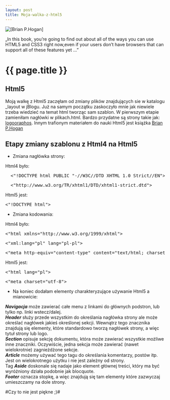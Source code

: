 ```yaml
---
layout: post
title: Moja-walka-z-html5
---
```


<aside>
<img src="../../../../images/bhh5_xlargecover.jpg" alt="[Brian P.Hogan]" />
<p> &bdquo;In this book, you’re going to find out about all of the ways you can use
 HTML5 and CSS3 right now,even if your users don’t have browsers
that can support all of these features yet ...&rdquo;</p>
</aside>

# {{ page.title }}  


## Html5

Moją walkę z Html5 zaczęłam od zmiany plików znajdujących sie w katalogu _layout w jBlogu.
Już na samym początku zaskoczyło mnie jak niewiele trzeba wiedzieć na temat html tworząc sam szablon.
W pierwszym etapie zamieniłam nagłówki w plikach.html. Bardzo przydatne są strony takie jak: [logooraphos](http://log.logographos.com/pl/design/html5/minikurs-htm5/new-tags-html/). Innym trafionym materiałem do nauki Html5 jest książka [Brian P.Hogan](http://pragprog.com/titles/bhh5/html5-and-css3)


## Etapy zmiany szablonu z Html4 na Html5
 
  * Zmiana nagłówka strony:  

Html4 było: 
   
<pre>  <"!DOCTYPE html PUBLIC "-//W3C//DTD XHTML 1.0 Strict//EN"> </pre>    
<pre>  <"http://www.w3.org/TR/xhtml1/DTD/xhtml1-strict.dtd"> </pre>  

 Html5 jest:    

<pre><"!DOCTYPE html"></pre>

  * Zmiana kodowania:    

Html4 było:    

<pre><"html xmlns="http://www.w3.org/1999/xhtml"> </pre>    
<pre><"xml:lang="pl" lang="pl-pl"></pre>    
<pre><"meta http-equiv="content-type" content="text/html; charset="utf-8"></pre>    

Html5 jest:    

<pre><"html lang="pl"></pre>    
<pre><"meta charset="utf-8"></pre>

  * Na koniec dodałam elementy charakteryzujące używanie Html5 a mianowicie:    

***Navigacja*** może zawierać całe menu z linkami do głównych podstron, lub tylko np. linki wstecz/dalej.  
***Header*** służy przede wszystkim do określania nagłówka strony ale może określać nagłówek jakieś określonej sekcji. Wewnątrz tego znacznika znajdują się elementy, które standardowo tworzą nagłówek strony, a więc tytuł strony lub logo.  
***Section*** opisuje sekcję dokumentu, która może zawierać wszystkie możliwe inne znaczniki. Oczywiście, jedna sekcja może zawierać (nawet wielokrotnie) zagnieżdżone sekcje.  
***Article*** możemy używać tego tagu do określania komentarzy, postów itp. Jest on wielokrotnego użytku i nie jest zależny od strony.  
Tag ***Aside*** doskonale się nadaje jako element głównej treści, który ma być wyróżniony działa podobnie jak blocquote.  
***Footer*** oznacza stopkę, a więc znajdują się tam elementy które zazwyczaj umieszczamy na dole strony.

#Czy to nie jest piękne ;)#
